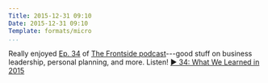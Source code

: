 ```yaml
---
Title: 2015-12-31 09:10
Date: 2015-12-31 09:10
Template: formats/micro
...
```



Really enjoyed [Ep. 34][34] of [The Frontside podcast]---good stuff on business
leadership, personal planning, and more. Listen!
[▶︎ 34: What We Learned in 2015][34]

[The Frontside podcast]: https://frontsidethepodcast.simplecast.fm
[34]: https://frontsidethepodcast.simplecast.fm/34
